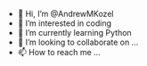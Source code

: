 - 👋 Hi, I’m @AndrewMKozel
- 👀 I’m interested in coding
- 🌱 I’m currently learning Python
- 💞️ I’m looking to collaborate on ...
- 📫 How to reach me ...

<!---
AndrewMKozel/AndrewMKozel is a ✨ special ✨ repository because its `README.md` (this file) appears on your GitHub profile.
You can click the Preview link to take a look at your changes.
--->
